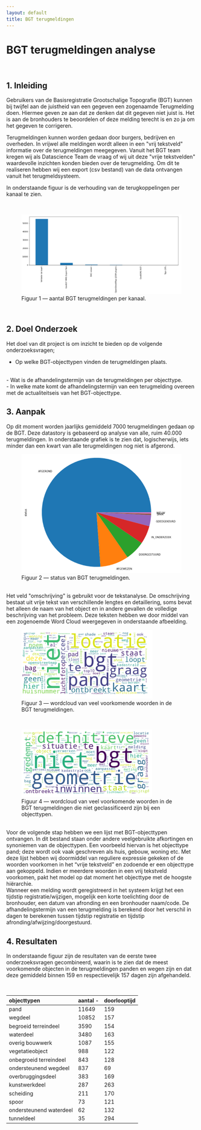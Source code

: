 ```yaml
---
layout: default
title: BGT terugmeldingen
---
```


# BGT terugmeldingen analyse

<br>

## 1. Inleiding
Gebruikers van de Basisregistratie Grootschalige Topografie (BGT) kunnen bij twijfel aan de juistheid van een gegeven een zogenaamde Terugmelding doen. Hiermee geven ze aan dat ze denken dat dit gegeven niet juist is. Het is aan de bronhouders te beoordelen of deze melding terecht is en zo ja om het gegeven te corrigeren.

Terugmeldingen kunnen worden gedaan door burgers, bedrijven en overheden. In vrijwel alle meldingen wordt alleen in een "vrij tekstveld" informatie over de terugmeldingen meegegeven. Vanuit het BGT team kregen wij als Datascience Team de vraag of wij uit deze "vrije tekstvelden" waardevolle inzichten konden bieden over de terugmelding. Om dit te realiseren hebben wij een export (csv bestand) van de data ontvangen vanuit het terugmeldsysteem. 

In onderstaande figuur is de verhouding van de terugkoppelingen per kanaal te zien.

<br>
<figure id="figuur-3">
  <a href="bron.PNG">
    <img src="bron.PNG">
  </a>
  <figcaption>
    Figuur 1 ― aantal BGT terugmeldingen per kanaal. 
  </figcaption>
</figure>
<br>

## 2. Doel Onderzoek
Het doel van dit project is om inzicht te bieden op de volgende onderzoeksvragen;
<br>
-	Op welke BGT-objecttypen vinden de terugmeldingen plaats.
<br>
- Wat is de afhandelingstermijn van de terugmeldingen per objecttype.
<br>
- In welke mate komt de afhandelingstermijn van een terugmelding overeen met de actualiteitseis van het BGT-objecttype.
<br>

## 3. Aanpak
Op dit moment worden jaarlijks gemiddeld 7000 terugmeldingen gedaan op de BGT. Deze datastory is gebaseerd op analyse van alle, ruim 40.000 terugmeldingen. In onderstaande grafiek is te zien dat, logischerwijs, iets minder dan een kwart van alle terugmeldingen nog niet is afgerond.
<br>
<figure id="figuur-4">
  <a href="status.PNG">
    <img src="status.PNG">
  </a>
  <figcaption>
    Figuur 2 ― status van BGT terugmeldingen. 
  </figcaption>
</figure>
<br>
Het veld "omschrijving" is gebruikt voor de tekstanalyse. De omschrijving bestaat uit vrije tekst van verschillende lengtes en detaillering, soms bevat het alleen de naam van het object en in andere gevallen de volledige beschrijving van het probleem. Deze teksten hebben we door middel van een zogenoemde Word Cloud weergegeven in onderstaande afbeelding.
<Br>
<figure id="figuur-1">
  <a href="wordcloud.png">
    <img src="wordcloud.png">
  </a>
  <figcaption>
    Figuur 3 ― wordcloud van veel voorkomende woorden in de BGT terugmeldingen. 
  </figcaption>
</figure>
<br>
<figure id="figuur-5">
  <a href="geen_class.PNG">
    <img src="geen_class.PNG">
  </a>
  <figcaption>
    Figuur 4 ― wordcloud van veel voorkomende woorden in de BGT terugmeldingen die niet geclassificeerd zijn bij een objecttypen. 
  </figcaption>
</figure>
<br>
Voor de volgende stap hebben we een lijst met BGT-objecttypen ontvangen. In dit bestand staan onder andere veelgebruikte afkortingen en synoniemen van de objecttypen. Een voorbeeld hiervan is het objecttype pand; deze wordt ook vaak geschreven als huis, gebouw, woning etc. Met deze lijst hebben wij doormiddel van reguliere expressie gekeken of de woorden voorkomen in het “vrije tekstveld” en zodoende er een objecttype aan gekoppeld. Indien er meerdere woorden in een vrij tekstveld voorkomen, pakt het model op dat moment het objecttype met de hoogste hiërarchie.
<br>
Wanneer een melding wordt geregistreerd in het systeem krijgt het een tijdstip registratie/wijzigen, mogelijk een korte toelichting door de bronhouder, een datum van afronding en een bronhouder naam/code. De afhandelingstermijn van een terugmelding is berekend door het verschil in dagen te berekenen tussen tijdstip registratie en tijdstip afronding/afwijzing/doorgestuurd.

## 4.	Resultaten 

In onderstaande figuur zijn de resultaten van de eerste twee onderzoeksvragen gecombineerd, waarin is te zien dat de meest voorkomende objecten in de terugmeldingen panden en wegen zijn en dat deze gemiddeld binnen 159 en respectievelijk 157 dagen zijn afgehandeld.

<br> 

| objecttypen| aantal -| doorlooptijd |
|:------------------------------|------|--- |
| pand                          | 11649 |159 |
| wegdeel                       | 10852 |157 |
| begroeid terreindeel          | 3590  |154 |
| waterdeel                     | 3480  |163 |
| overig bouwwerk               | 1087  |155 |
| vegetatieobject               | 988   |122 |
| onbegroeid terreindeel        | 843   |128 |
| ondersteunend wegdeel         | 837   |69  |
| overbruggingsdeel             | 383   |169 |
| kunstwerkdeel                 | 287   |263 |
| scheiding                     | 211   |170 |
| spoor                         | 73    |121 |
| ondersteunend waterdeel       | 62    |132 |
| tunneldeel                    | 35    |294 |

<br>






